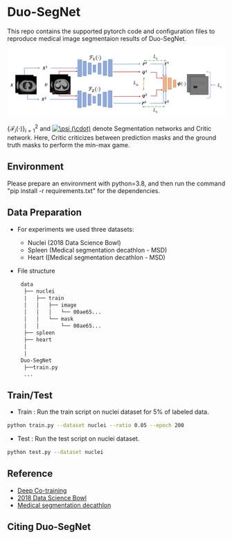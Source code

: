 # Duo-SegNet

This repo contains the supported pytorch code and configuration files to reproduce medical image segmentaion results of Duo-SegNet. 

![Dual View Architecture](img/duo_segnet.png?raw=true)

$\{\mathcal{F}_i(\cdot)\}_{i=1}^2$ and <a href="https://www.codecogs.com/eqnedit.php?latex=\psi&space;(\cdot)" target="_blank"><img src="https://latex.codecogs.com/gif.latex?\psi&space;(\cdot)" title="\psi (\cdot)" /></a> denote Segmentation networks and Critic network. Here, Critic criticizes between prediction masks and the ground truth masks to perform the min-max game.

## Environment
Please prepare an environment with python=3.8, and then run the command "pip install -r requirements.txt" for the dependencies.

## Data Preparation
- For experiments we used three datasets:
  - Nuclei (2018 Data Science Bowl)
  - Spleen (Medical segmentation decathlon - MSD)
  - Heart ([Medical segmentation decathlon - MSD)

- File structure
    ```
     data
      ├── nuclei
      |   ├── train
      │   │   ├── image
      │   │   │   └── 00ae65...
      │   │   └── mask
      │   │       └── 00ae65...       
      ├── spleen
      ├── heart
      │   
      |
     Duo-SegNet
      ├──train.py
      ...
    ```

## Train/Test
- Train : Run the train script on nuclei dataset for 5% of labeled data. 
```bash
python train.py --dataset nuclei --ratio 0.05 --epoch 200
```

- Test : Run the test script on nuclei dataset. 
```bash
python test.py --dataset nuclei
```

## Reference
* [Deep Co-training](https://github.com/AlanChou/Deep-Co-Training-for-Semi-Supervised-Image-Recognition)
* [2018 Data Science Bowl](https://www.kaggle.com/c/data-science-bowl-2018)
* [Medical segmentation decathlon](http://medicaldecathlon.com/)

## Citing Duo-SegNet
